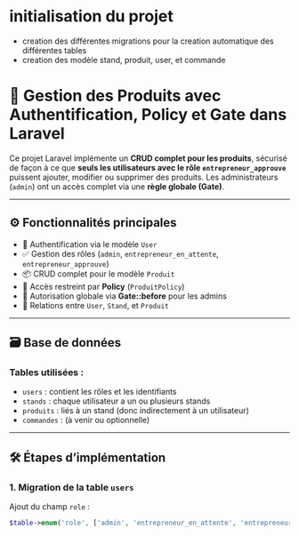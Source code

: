 # initialisation du projet 
- creation des différentes migrations pour la creation automatique des différentes tables
- creation des modèle stand, produit, user, et commande
# 🎯 Gestion des Produits avec Authentification, Policy et Gate dans Laravel

Ce projet Laravel implémente un **CRUD complet pour les produits**, sécurisé de façon à ce que **seuls les utilisateurs avec le rôle `entrepreneur_approuve`** puissent ajouter, modifier ou supprimer des produits. Les administrateurs (`admin`) ont un accès complet via une **règle globale (Gate)**.

---

## ⚙️ Fonctionnalités principales

- 🔐 Authentification via le modèle `User`
- ✅ Gestion des rôles (`admin`, `entrepreneur_en_attente`, `entrepreneur_approuve`)
- 📦 CRUD complet pour le modèle `Produit`
- 🎯 Accès restreint par **Policy** (`ProduitPolicy`)
- 🔐 Autorisation globale via **Gate::before** pour les admins
- 🔄 Relations entre `User`, `Stand`, et `Produit`

---

## 🗃️ Base de données

### Tables utilisées :
- `users` : contient les rôles et les identifiants
- `stands` : chaque utilisateur a un ou plusieurs stands
- `produits` : liés à un stand (donc indirectement à un utilisateur)
- `commandes` : (à venir ou optionnelle)

---

## 🛠️ Étapes d’implémentation

### 1. Migration de la table `users`

Ajout du champ `role` :
```php
$table->enum('role', ['admin', 'entrepreneur_en_attente', 'entrepreneur_approuve'])->default('entrepreneur_en_attente');
